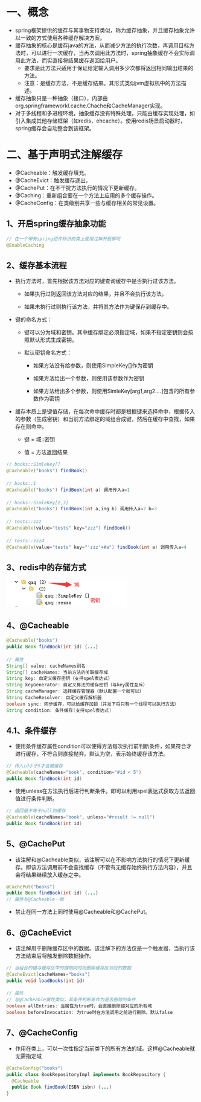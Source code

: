 #  一、概念

- spring框架提供的缓存与其事物支持类似，称为缓存抽象，并且缓存抽象允许以一致的方式使用各种缓存解决方案。
- 缓存抽象的核心是缓存java的方法，从而减少方法的执行次数，再调用目标方法时，可以进行一次缓存，当再次调用此方法时，spring抽象缓存不会实际调用此方法，而实直接将结果缓存返回给用户。
    - 要求是此方法只适用于保证给定输入调用多少次都将返回相同输出结果的方法。
    - 注意：是缓存方法，不是缓存结果。其形式类似jvm虚拟机中的方法描述。
- 缓存抽象只是一种抽象（接口），内部由org.springframeworkl.cache.Chache和CacheManager实现。
- 对于多线程和多进程环境，抽象缓存没有特殊处理，只能由缓存实现处理，如引入集成其他存储框架（如redis，ehcache）。使用redis场景启动器时，spring缓存会自动整合到该框架。

# 二、基于声明式注解缓存

- @Cacheable：触发缓存填充。
- @CacheEvict：触发缓存逐出。
- @CachePut：在不干扰方法执行的情况下更新缓存。
- @Caching：重新组合要在一个方法上应用的多个缓存操作。
- @CacheConfig：在类级别共享一些与缓存相关的常见设置。

## 1、开启spring缓存抽象功能
```java
// 在一个带有spring组件标识的类上使用注解开启即可
@EnableCaching
```
## 2、缓存基本流程

- 执行方法时，首先根据该方法对应的键查询缓存中是否执行过该方法。

    - 如果执行过则返回该方法对应的结果，并且不会执行该方法。

    - 如果未执行过则执行该方法，并将其方法作为键保存到缓存中。

- 键的命名方式：

    - 键可以分为域和密钥。其中缓存绑定必须指定域，如果不指定密钥则会按照默认形式生成密钥。

    - 默认密钥命名方式：

        - 如果方法没有给参数，则使用SimpleKey[]作为密钥

        - 如果方法给出一个参数，则使用该参数作为密钥

        - 如果方法给出多个参数，则使用SimleKey[arg1,arg2....]包含的所有参数作为密钥

- 缓存本质上是键值存储，在每次命中缓存时都是根据键来选择命中，根据传入的参数（生成密钥）和当前方法绑定的域组合成键，然后在缓存中查找，如果存在则命中。

    - 键 = 域::密钥


    - 值 = 方法返回结果


```java
// books::SimleKey[]
@Cacheable("books") findBook()

// books::1
@Cacheable("books") findBook(int a) 调用传入a=1

// books::SimleKey[2,3]
@Cacheable("books") findBook(int a,ing b) 调用传入a=2 b=3

// tests::zzz
@Cacheable(value="tests" key="zzz") findBook()

// tests::zzz4
@Cacheable(value="tests" key="'zzz'+#a") findBook(int a) 调用传入a=4
```
## 3、redis中的存储方式

![clipboard.png](%E7%BC%93%E5%AD%98.assets/clip_image002.gif)

## 4、@Cacheable
```java
@Cacheable("books")
public Book findBook(int id) {...}

// 属性
String[] value: cacheNames别名
String[] cacheNames: 当前方法的关联缓存域
String key: 自定义缓存密钥（支持spel表达式）
String keyGenerator: 自定义算法的缓存密钥（与key属性互斥）
String cacheManager: 选择缓存管理器（默认配置一个就可以）
String CacheResolver: 自定义缓存解析器
boolean sync: 同步缓存，可以给缓存加锁（并发下将只有一个线程可以执行方法）
String condition: 条件缓存(支持spel表达式)
```
## 4.1、条件缓存

- 使用条件缓存属性condition可以使得方法每次执行前判断条件，如果符合才进行缓存，不符合则直接抛弃。默认为空，表示始终缓存该方法。

```java
// 传入id小于5才会被缓存
@Cacheable(cacheNames="book", condition="#id < 5") 
public Book findBook(int id)
```
- 使用unless在方法执行后进行判断条件。即可以利用spel表达式获取方法返回值进行条件判断。

```java
// 返回值不等于null则缓存
@Cacheable(cacheNames="book", unless="#result != null") 
public Book findBook(int id)
```
## 5、@CachePut

- 该注解和@Cacheable类似，该注解可以在不影响方法执行的情况下更新缓存。即该方法调用前不会查找缓存（不管有无缓存始终执行方法内容），并且会将结果继续放入缓存之中。

```java
@CachePut("books")
public Book findBook(int id) {...}
// 属性与@Cacheable一致
```
- 禁止在同一方法上同时使用@Cacheable和@CachePut。


## 6、@CacheEvict

- 该注解用于删除缓存区中的数据。该注解下的方法仅是一个触发器，当执行该方法结束后将触发删除数据操作。

```java
// 当组合的键与缓存区中的键相同时则删除缓存区对应的数据
@CacheEvict(cacheNames="books") 
public void loadBooks(int id)

// 属性
// 与@Cacheable属性类似，其条件判断等作为是否删除的条件
boolean allEntries: 当属性为true时，会直接删除键对应的所有域
boolean beforeInvocation: 为true时在方法调用之前进行删除。默认false
```
## 7、@CacheConfig

- 作用在类上，可以一次性指定当前类下的所有方法的域。这样@Cacheable就无需指定域

```java
@CacheConfig("books")
public class BookRepositoryImpl implements BookRepository {
  @Cacheable
  public Book findBook(ISBN isbn) {...}
}
```






